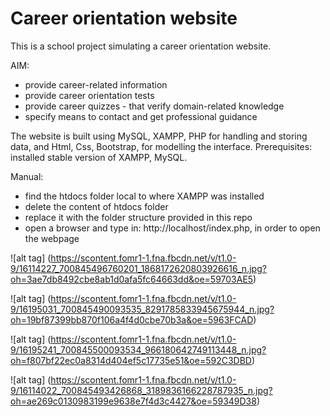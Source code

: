 # Career orientation website

This is a school project simulating a career orientation website. 

AIM: 
* provide career-related information
* provide career orientation tests 
* provide career quizzes - that verify domain-related knowledge
* specify means to contact and get professional guidance

The website is built using MySQL, XAMPP, PHP for handling and storing data, and Html, Css, Bootstrap, for modelling the interface.
Prerequisites: installed stable version of XAMPP, MySQL.

Manual:
* find the htdocs folder local to where XAMPP was installed
* delete the content of htdocs folder
* replace it with the folder structure provided in this repo
* open a browser and type in: http://localhost/index.php, in order to open the webpage

![alt tag] (https://scontent.fomr1-1.fna.fbcdn.net/v/t1.0-9/16114227_700845496760201_1868172620803926616_n.jpg?oh=3ae7db8492cbe8ab1d0afa5fc64663dd&oe=59703AE5)

![alt tag] (https://scontent.fomr1-1.fna.fbcdn.net/v/t1.0-9/16195031_700845490093535_8291785833945675944_n.jpg?oh=19bf87399bb870f106a4f4d0cbe70b3a&oe=5963FCAD)

![alt tag] (https://scontent.fomr1-1.fna.fbcdn.net/v/t1.0-9/16195241_700845500093534_966180642749113448_n.jpg?oh=f807bf22ec0a8314d404ef5c17735e51&oe=592C3DBD)

![alt tag] (https://scontent.fomr1-1.fna.fbcdn.net/v/t1.0-9/16114022_700845493426868_3189836166228787935_n.jpg?oh=ae269c0130983199e9638e7f4d3c4427&oe=59349D38)

